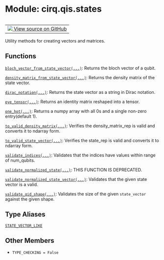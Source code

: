 <div itemscope itemtype="http://developers.google.com/ReferenceObject">
<meta itemprop="name" content="cirq.qis.states" />
<meta itemprop="path" content="Stable" />
<meta itemprop="property" content="TYPE_CHECKING"/>
</div>

# Module: cirq.qis.states

<!-- Insert buttons and diff -->

<table class="tfo-notebook-buttons tfo-api" align="left">

<td>
  <a target="_blank" href="https://github.com/quantumlib/cirq/tree/master/cirq/qis/states.py">
    <img src="https://www.tensorflow.org/images/GitHub-Mark-32px.png" />
    View source on GitHub
  </a>
</td>
</table>



Utility methods for creating vectors and matrices.



## Functions

[`bloch_vector_from_state_vector(...)`](../../cirq/qis/bloch_vector_from_state_vector.md): Returns the bloch vector of a qubit.

[`density_matrix_from_state_vector(...)`](../../cirq/qis/density_matrix_from_state_vector.md): Returns the density matrix of the state vector.

[`dirac_notation(...)`](../../cirq/qis/dirac_notation.md): Returns the state vector as a string in Dirac notation.

[`eye_tensor(...)`](../../cirq/qis/eye_tensor.md): Returns an identity matrix reshaped into a tensor.

[`one_hot(...)`](../../cirq/qis/one_hot.md): Returns a numpy array with all 0s and a single non-zero entry(default 1).

[`to_valid_density_matrix(...)`](../../cirq/qis/to_valid_density_matrix.md): Verifies the density_matrix_rep is valid and converts it to ndarray form.

[`to_valid_state_vector(...)`](../../cirq/qis/to_valid_state_vector.md): Verifies the state_rep is valid and converts it to ndarray form.

[`validate_indices(...)`](../../cirq/qis/validate_indices.md): Validates that the indices have values within range of num_qubits.

[`validate_normalized_state(...)`](../../cirq/qis/validate_normalized_state.md): THIS FUNCTION IS DEPRECATED.

[`validate_normalized_state_vector(...)`](../../cirq/qis/validate_normalized_state_vector.md): Validates that the given state vector is a valid.

[`validate_qid_shape(...)`](../../cirq/qis/validate_qid_shape.md): Validates the size of the given `state_vector` against the given shape.

## Type Aliases

[`STATE_VECTOR_LIKE`](../../cirq/qis/STATE_VECTOR_LIKE.md)

## Other Members

* `TYPE_CHECKING = False` <a id="TYPE_CHECKING"></a>
